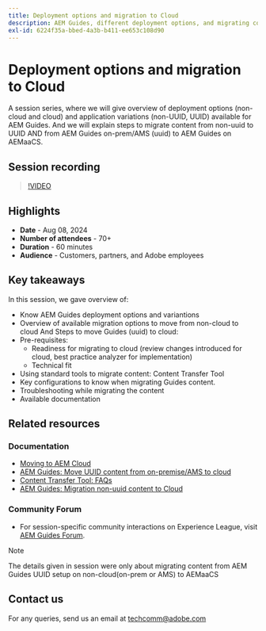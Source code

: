 ```yaml
---
title: Deployment options and migration to Cloud
description: AEM Guides, different deployment options, and migrating content from on-prem setup to AEMaaCS
exl-id: 6224f35a-bbed-4a3b-b411-ee653c108d90
---
```

# Deployment options and migration to Cloud

A session series, where we will give overview of deployment options (non-cloud and cloud) and application variations (non-UUID, UUID) available for AEM Guides.
And we will explain steps to migrate content from non-uuid to UUID AND from AEM Guides on-prem/AMS (uuid) to AEM Guides on AEMaaCS.



## Session recording

>[!VIDEO](https://video.tv.adobe.com/v/3432624/content-migration-uuid-migration?quality=12&learn=on)



## Highlights

- **Date** - Aug 08, 2024 
- **Number of attendees** - 70+
- **Duration** - 60 minutes
- **Audience** - Customers, partners, and Adobe employees


## Key takeaways

In this session, we gave overview of:
- Know AEM Guides deployment options and variantions
- Overview of available migration options to move from non-cloud to cloud
And Steps to move Guides (uuid) to cloud:
- Pre-requisites: 
    - Readiness for migrating to cloud (review changes introduced for cloud, best practice analyzer for implementation)
    - Technical fit
- Using standard tools to migrate content: Content Transfer Tool
- Key configurations to know when migrating Guides content.
- Troubleshooting while migrating the content
- Available documentation


 
## Related resources

### Documentation

- [Moving to AEM Cloud](https://experienceleague.adobe.com/en/docs/experience-manager-cloud-service/content/migration-journey/getting-started)
- [AEM Guides: Move UUID content from on-premise/AMS to cloud](../../cs-install-guide/migrate-on-premise-content-cloud.md)
- [Content Transfer Tool: FAQs](https://experienceleague.adobe.com/en/docs/experience-manager-learn/cloud-service/migration/moving-to-aem-as-a-cloud-service/content-migration/faq)
- [AEM Guides: Migration non-uuid content to Cloud](../../install-guide/migrate-uuid-non-uuid.md)
 
### Community Forum

- For session-specific community interactions on Experience League, visit  [AEM Guides Forum](https://experienceleaguecommunities.adobe.com/t5/experience-manager-guides/bd-p/xml-documentation-discussions).


>[!NOTE]
>
> The details given in session were only about migrating content from AEM Guides UUID setup on non-cloud(on-prem or AMS) to AEMaaCS



## Contact us

For any queries, send us an email at <techcomm@adobe.com>
